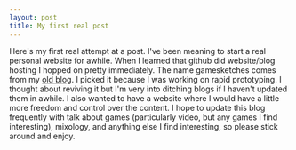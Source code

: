 ```yaml
---
layout: post
title: My first real post
---
```


Here's my first real attempt at a post. I've been meaning to start a real personal website for awhile. When I learned that github did website/blog hosting I hopped on pretty immediately. The name gamesketches comes from my [old blog](http://gamesketches.wordpress.com). I picked it because I was working on rapid prototyping. I thought about reviving it but I'm very into ditching blogs if I haven't updated them in awhile. I also wanted to have a website where I would have a little more freedom and control over the content. I hope to update this blog frequently with talk about games (particularly video, but any games I find interesting), mixology, and anything else I find interesting, so please stick around and enjoy.
